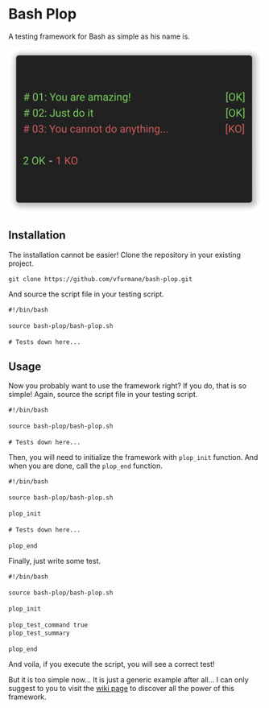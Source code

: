 # Bash Plop

A testing framework for Bash as simple as his name is.

![amazing](.github/images/amazing.png)

## Installation

The installation cannot be easier! Clone the repository in your existing project.

```shell
git clone https://github.com/vfurmane/bash-plop.git
```

And source the script file in your testing script.

```shell
#!/bin/bash

source bash-plop/bash-plop.sh

# Tests down here...
```

## Usage

Now you probably want to use the framework right? If you do, that is so simple! Again, source the script file in your testing script.

```shell
#!/bin/bash

source bash-plop/bash-plop.sh

# Tests down here...
```

Then, you will need to initialize the framework with `plop_init` function. And when you are done, call the `plop_end` function.

```shell
#!/bin/bash

source bash-plop/bash-plop.sh

plop_init

# Tests down here...

plop_end
```

Finally, just write some test.

```shell
#!/bin/bash

source bash-plop/bash-plop.sh

plop_init

plop_test_command true
plop_test_summary

plop_end
```

And voila, if you execute the script, you will see a correct test!

But it is too simple now... It is just a generic example after all... I can only suggest to you to visit the [wiki page](https://github.com/vfurmane/bash-plop/wiki) to discover all the power of this framework.
